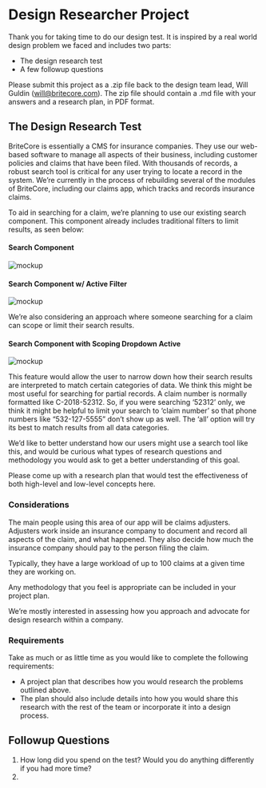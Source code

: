 # Design Researcher Project

Thank you for taking time to do our design test. It is inspired by a real world design problem we faced and includes two parts:

* The design research test
* A few followup questions

Please submit this project as a .zip file back to the design team lead, Will Guldin (will@britecore.com). The zip file should contain a .md file with your answers and a research plan, in PDF format.

## The Design Research Test

BriteCore is essentially a CMS for insurance companies. They use our web-based software to manage all aspects of their business, including customer policies and claims that have been filed. With thousands of records, a robust search tool is critical for any user trying to locate a record in the system. We’re currently in the process of rebuilding several of the modules of BriteCore, including our claims app, which tracks and records insurance claims.

To aid in searching for a claim, we’re planning to use our existing search component. This component already includes traditional filters to limit results, as seen below:

#### Search Component
<img src="?s=200" alt="mockup"/>

#### Search Component w/ Active Filter
<img src="?s=200" alt="mockup"/>

We’re also considering an approach where someone searching for a claim can scope or limit their search results.

#### Search Component with Scoping Dropdown Active
<img src="?s=200" alt="mockup"/>


This feature would allow the user to narrow down how their search results are interpreted to match certain categories of data. We think this might be most useful for searching for partial records. A claim number is normally formatted like C-2018-52312. So, if you were searching ‘52312’ only, we think it might be helpful to limit your search to ‘claim number’ so that phone numbers like “532-127-5555” don’t show up as well. The ‘all’ option will try its best to match results from all data categories.

We’d like to better understand how our users might use a search tool like this, and would be curious what types of research questions and methodology you would ask to get a better understanding of this goal.

Please come up with a research plan that would test the effectiveness of both high-level and low-level concepts here.

### Considerations

The main people using this area of our app will be claims adjusters. Adjusters work inside an insurance company to document and record all aspects of the claim, and what happened. They also decide how much the insurance company should pay to the person filing the claim.

Typically, they have a large workload of up to 100 claims at a given time they are working on.

Any methodology that you feel is appropriate can be included in your project plan.

We’re mostly interested in assessing how you approach and advocate for design research within a company.

### Requirements
Take as much or as little time as you would like to complete the following requirements:

* A project plan that describes how you would research the problems outlined above.
* The plan should also include details into how you would share this research with the rest of the team or incorporate it into a design process.


## Followup Questions
1. How long did you spend on the test? Would you do anything differently if you had more time?
2. 
